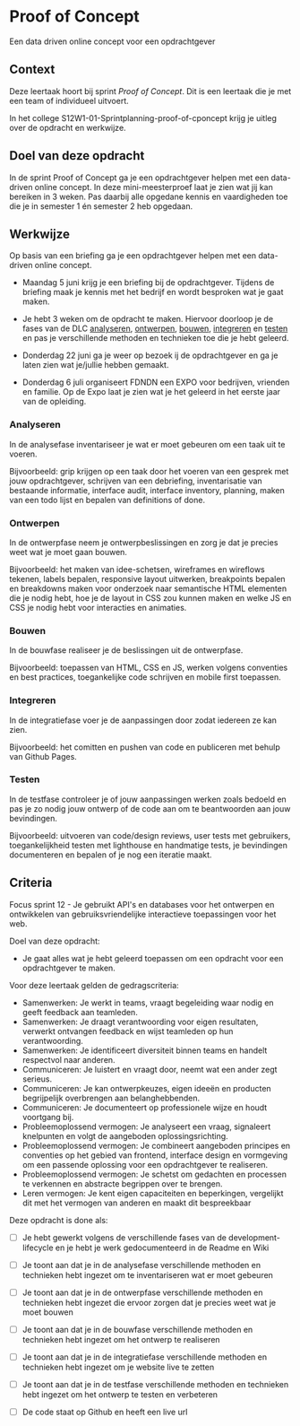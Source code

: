 # Proof of Concept

Een data driven online concept voor een opdrachtgever

## Context
Deze leertaak hoort bij sprint _Proof of Concept_. Dit is een leertaak die je met een team of individueel uitvoert.

In het college S12W1-01-Sprintplanning-proof-of-cponcept krijg je uitleg over de opdracht en werkwijze.

## Doel van deze opdracht

In de sprint Proof of Concept ga je een opdrachtgever helpen met een data-driven online concept. In deze mini-meesterproef laat je zien wat jij kan bereiken in 3 weken. Pas daarbij alle opgedane kennis en vaardigheden toe die je in semester 1 én semester 2 heb opgedaan.


## Werkwijze

Op basis van een briefing ga je een opdrachtgever helpen met een data-driven online concept.


* Maandag 5 juni krijg je een briefing bij de opdrachtgever. Tijdens de briefing maak je kennis met het bedrijf en wordt besproken wat je gaat maken. 

* Je hebt 3 weken om de opdracht te maken. Hiervoor doorloop je de fases van de DLC [analyseren](#analyseren), [ontwerpen](#ontwerpen), [bouwen](#bouwen), [integreren](#integreren) en [testen](#testen) en pas je verschillende methoden en technieken toe die je hebt geleerd.  

* Donderdag 22 juni ga je weer op bezoek ij de opdrachtgever en ga je laten zien wat je/jullie hebben gemaakt.

* Donderdag 6 juli organiseert FDNDN een EXPO voor bedrijven, vrienden en familie. Op de Expo laat je zien wat je het geleerd in het eerste jaar van de opleiding. 


### Analyseren
In de analysefase inventariseer je wat er moet gebeuren om een taak uit te voeren. 

Bijvoorbeeld: grip krijgen op een taak door het voeren van een gesprek met jouw opdrachtgever, schrijven van een debriefing, inventarisatie van bestaande informatie, interface audit, interface inventory, planning, maken van een todo lijst en bepalen van definitions of done.


### Ontwerpen
In de ontwerpfase neem je ontwerpbeslissingen en zorg je dat je precies weet wat je moet gaan bouwen. 

Bijvoorbeeld: het maken van idee-schetsen, wireframes en wireflows tekenen, labels bepalen, responsive layout uitwerken, breakpoints bepalen en breakdowns maken voor onderzoek naar semantische HTML elementen die je nodig hebt, hoe je de layout in CSS zou kunnen maken en welke JS en CSS je nodig hebt voor interacties en animaties.

### Bouwen
In de bouwfase realiseer je de beslissingen uit de ontwerpfase. 

Bijvoorbeeld: toepassen van HTML, CSS en JS, werken volgens conventies en best practices, toegankelijke code schrijven en mobile first toepassen.


### Integreren
In de integratiefase voer je de aanpassingen door zodat iedereen ze kan zien. 

Bijvoorbeeld: het comitten en pushen van code en publiceren met behulp van Github Pages.

### Testen
In de testfase controleer je of jouw aanpassingen werken zoals bedoeld en pas je zo nodig jouw ontwerp of de code aan om te beantwoorden aan jouw bevindingen. 

Bijvoorbeeld: uitvoeren van code/design reviews, user tests met gebruikers, toegankelijkheid testen met lighthouse en handmatige tests, je bevindingen documenteren en bepalen of je nog een iteratie maakt.

## Criteria

Focus sprint 12 - Je gebruikt API's en databases voor het ontwerpen en ontwikkelen van gebruiksvriendelijke interactieve toepassingen voor het web.

Doel van deze opdracht:
* Je gaat alles wat je hebt geleerd toepassen om een opdracht voor een opdrachtgever te maken.

Voor deze leertaak gelden de gedragscriteria: 
* Samenwerken: Je werkt in teams, vraagt begeleiding waar nodig en geeft feedback aan teamleden.
* Samenwerken: Je draagt verantwoording voor eigen resultaten, verwerkt ontvangen feedback en wijst teamleden op hun verantwoording.
* Samenwerken: Je identificeert diversiteit binnen teams en handelt respectvol naar anderen.
* Communiceren: Je luistert en vraagt door, neemt wat een ander zegt serieus.
* Communiceren: Je kan ontwerpkeuzes, eigen ideeën en producten begrijpelijk overbrengen aan belanghebbenden.
* Communiceren: Je documenteert op professionele wijze en houdt voortgang bij.
* Probleemoplossend vermogen: Je analyseert een vraag, signaleert knelpunten en volgt de aangeboden oplossingsrichting.
* Probleemoplossend vermogen: Je combineert aangeboden principes en conventies op het gebied van frontend, interface design en vormgeving om een passende oplossing voor een opdrachtgever te realiseren.
* Probleemoplossend vermogen:  Je schetst om gedachten en processen te verkennen en abstracte begrippen over te brengen.
* Leren vermogen: Je kent eigen capaciteiten en beperkingen, vergelijkt dit met het vermogen van anderen en maakt dit bespreekbaar


Deze opdracht is done als:
- [ ] Je hebt gewerkt volgens de verschillende fases van de development-lifecycle en je hebt je werk gedocumenteerd in de Readme en Wiki
- [ ] Je toont aan dat je in de analysefase verschillende methoden en technieken hebt ingezet om te inventariseren wat er moet gebeuren
- [ ] Je toont aan dat je in de ontwerpfase verschillende methoden en technieken hebt ingezet die ervoor zorgen dat je precies weet wat je moet bouwen
- [ ] Je toont aan dat je in de bouwfase verschillende methoden en technieken hebt ingezet om het ontwerp te realiseren
- [ ] Je toont aan dat je in de integratiefase verschillende methoden en technieken hebt ingezet om je website live te zetten
- [ ] Je toont aan dat je in de testfase verschillende methoden en technieken hebt ingezet om het ontwerp te testen en verbeteren
- [ ] De code staat op Github en heeft een live url

